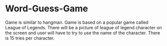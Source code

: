 # Word-Guess-Game

Game is similar to hangman.
Game is based on  a popular game called League of Legends.
There will be a picture of league of legend character on the screen and user will have to try to use the name of the character.
There is 15 tries per character.

